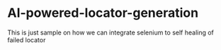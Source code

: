 # AI-powered-locator-generation
This is just sample on how we can integrate selenium to self healing of failed locator
